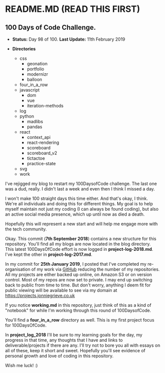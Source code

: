 # README.MD  (READ THIS FIRST)

## 100 Days of Code Challenge.

+ **Status:** Day 98 of 100. **Last Update:** 11th February 2019

+ **Directories**
    + css 
      + geonation
      + portfolio
      + modernizr
      + balloon
    + four_in_a_row
    + javascript
      + dom
      + vue
      + iteration-methods
    + log
    + python
      + madlibs
      + pandas
    + react
      + context_api
      + react-rendering  
      + scoreboard
      + scoreboard_v2
      + tictactoe
      + practice-state
    + svg
    + work

I've rejigged my blog to restart my 100DaysofCode challenge.  The last one was a dud, really. I didn't last a week and even then I think I missed a day.  

I won't make 100 straight days this time either. And that's okay, I think. We're all individuals and doing this for different things. My goal is to help myself maintain not just my coding (I can always be found coding), but also an active social media presence, which up until now as died a death.

Hopefully this will represent a new start and will help me engage more with the tech community.

Okay. This commit (**7th September 2018**) contains a new structure for this repository.  You'll find all my blogs are now located in the blog directory.  This latest 100DaysOfCode effort is now logged in **project-log-2018.md**.  I've kept the other in **project-log-2017.md**.

In my commit for **25th January 2019**, I posted that I've completed my re-organisation of my work via [GitHub](https://github.com/jg-digital-media) reducing the number of my repositories.  All my projects are either backed up online, on Amazon S3 or on version control.  Most of my repos are now set to private.  I may end up switching back to public from time to time. But don't worry, anything I deem fit for public viewing will be available to see via my domain at https://projects.jonniegrieve.co.uk

If you notice **working.md** in this repository, just think of this as a kind of "notebook" for while I'm working through this round of 100DaysofCode.

You'll find a **four_in_a_row** directory as well. This is my first project focus for 100DaysOfCode.

In **project_log_2018** I'll be sure to my learning goals for the day, my progress in that time, any thoughts that I have and links to deliverable/projects if there are any.  I'll try not to bore you all with essays on all of these, keep it short and sweet. Hopefully you'll see evidence of personal growth and love of coding in this repository.

Wish me luck!  :)